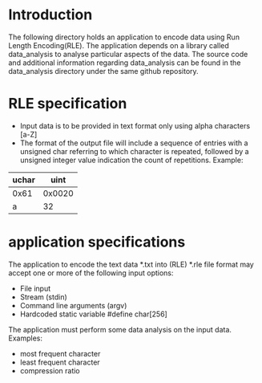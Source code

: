 # Introduction
The following directory holds an application to encode data using Run Length Encoding(RLE). The application depends on a library called data_analysis to analyse particular aspects of the data. The source code and additional information regarding data_analysis can be found in the data_analysis directory under the same github repository.
# RLE specification
* Input data is to be provided in text format only using alpha characters \[a-Z\]
* The format of the output file will include a sequence of entries with a unsigned char referring to which character is repeated, followed by a unsigned integer value indication the count of repetitions. Example:

|uchar|uint|
|-----|-----|
|0x61|0x0020|
|a|32|
# application specifications
The application to encode the text data *.txt into (RLE) *.rle file format may accept one or more of the following input options:
* File input
* Stream (stdin)
* Command line arguments (argv)
* Hardcoded static variable #define char\[256\]

The application must perform some data analysis on the input data. Examples:
* most frequent character
* least frequent character
* compression ratio

